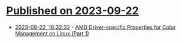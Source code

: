 # [Published on 2023-09-22](index.md)

* [2023-09-22, 16:32:32](https://lobste.rs/s/6ptujd/amd_driver_specific_properties_for_color) - [AMD Driver-specific Properties for Color Management on Linux (Part 1)](https://melissawen.github.io/blog/2023/08/21/amd-steamdeck-colors)

